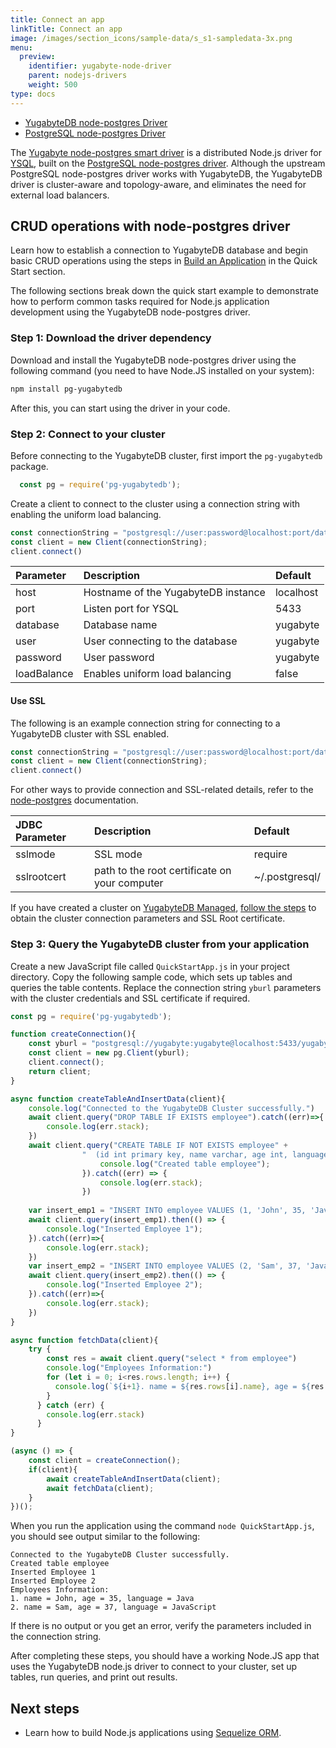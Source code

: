 ```yaml
---
title: Connect an app
linkTitle: Connect an app
image: /images/section_icons/sample-data/s_s1-sampledata-3x.png
menu:
  preview:
    identifier: yugabyte-node-driver
    parent: nodejs-drivers
    weight: 500
type: docs
---
```

<ul class="nav nav-tabs-alt nav-tabs-yb">
  <li >
    <a href="/preview/drivers-orms/nodejs/postgres-node-driver/" class="nav-link active">
      <i class="icon-postgres" aria-hidden="true"></i>
      YugabyteDB node-postgres Driver
    </a>
  </li>
  <li >
    <a href="/preview/drivers-orms/nodejs/postgres-node-driver/" class="nav-link">
      <i class="icon-postgres" aria-hidden="true"></i>
      PostgreSQL node-postgres Driver
    </a>
  </li>

</ul>

The [Yugabyte node-postgres smart driver](https://github.com/yugabyte/node-postgres) is a distributed Node.js driver for [YSQL](/preview/api/ysql/), built on the [PostgreSQL node-postgres driver](https://github.com/brianc/node-postgres). Although the upstream PostgreSQL node-postgres driver works with YugabyteDB, the YugabyteDB driver is cluster-aware and topology-aware, and eliminates the need for external load balancers.

## CRUD operations with node-postgres driver

Learn how to establish a connection to YugabyteDB database and begin basic CRUD operations using the steps in [Build an Application](/preview/quick-start/build-apps/nodejs/ysql-pg/) in the Quick Start section.

The following sections break down the quick start example to demonstrate how to perform common tasks required for Node.js application development using the YugabyteDB node-postgres driver.

### Step 1: Download the driver dependency

Download and install the YugabyteDB node-postgres driver using the following command (you need to have Node.JS installed on your system):

```sh
npm install pg-yugabytedb
```

After this, you can start using the driver in your code.

### Step 2: Connect to your cluster

Before connecting to the YugabyteDB cluster, first import the `pg-yugabytedb` package.

``` js
  const pg = require('pg-yugabytedb');
```

Create a client to connect to the cluster using a connection string with enabling the uniform load balancing.

```javascript
const connectionString = "postgresql://user:password@localhost:port/database?loadBalance=true"
const client = new Client(connectionString);
client.connect()
```

| Parameter | Description | Default |
| :---------- | :---------- | :------ |
| host  | Hostname of the YugabyteDB instance | localhost
| port |  Listen port for YSQL | 5433
| database | Database name | yugabyte
| user | User connecting to the database | yugabyte
| password | User password | yugabyte
| loadBalance | Enables uniform load balancing | false 

#### Use SSL

The following is an example connection string for connecting to a YugabyteDB cluster with SSL enabled.

```javascript
const connectionString = "postgresql://user:password@localhost:port/database?loadBalance=true&ssl=true&sslmode=verify-full&sslrootcert=~/.postgresql/root.crt"
const client = new Client(connectionString);
client.connect()
```

For other ways to provide connection and SSL-related details, refer to the [node-postgres](https://node-postgres.com/) documentation.

| JDBC Parameter | Description | Default |
| :---------- | :---------- | :------ |
| sslmode | SSL mode  | require
| sslrootcert | path to the root certificate on your computer | ~/.postgresql/

If you have created a cluster on [YugabyteDB Managed](https://www.yugabyte.com/cloud/), [follow the steps](/preview/yugabyte-cloud/cloud-connect/connect-applications/) to obtain the cluster connection parameters and SSL Root certificate.

### Step 3: Query the YugabyteDB cluster from your application

Create a new JavaScript file called `QuickStartApp.js` in your project directory. Copy the following sample code, which sets up tables and queries the table contents. Replace the connection string `yburl` parameters with the cluster credentials and SSL certificate if required.

```javascript
const pg = require('pg-yugabytedb');

function createConnection(){
    const yburl = "postgresql://yugabyte:yugabyte@localhost:5433/yugabyte?loadBalance=true";
    const client = new pg.Client(yburl);
    client.connect();
    return client;
}

async function createTableAndInsertData(client){
    console.log("Connected to the YugabyteDB Cluster successfully.")
    await client.query("DROP TABLE IF EXISTS employee").catch((err)=>{
        console.log(err.stack);
    })
    await client.query("CREATE TABLE IF NOT EXISTS employee" +
                "  (id int primary key, name varchar, age int, language text)").then(() => {
                    console.log("Created table employee");
                }).catch((err) => {
                    console.log(err.stack);
                })
    
    var insert_emp1 = "INSERT INTO employee VALUES (1, 'John', 35, 'Java')"
    await client.query(insert_emp1).then(() => {
        console.log("Inserted Employee 1");
    }).catch((err)=>{
        console.log(err.stack);
    })
    var insert_emp2 = "INSERT INTO employee VALUES (2, 'Sam', 37, 'JavaScript')"
    await client.query(insert_emp2).then(() => {
        console.log("Inserted Employee 2");
    }).catch((err)=>{
        console.log(err.stack);
    })
}

async function fetchData(client){
    try {
        const res = await client.query("select * from employee")
        console.log("Employees Information:")
        for (let i = 0; i<res.rows.length; i++) {
          console.log(`${i+1}. name = ${res.rows[i].name}, age = ${res.rows[i].age}, language = ${res.rows[i].language}`)
        }
      } catch (err) {
        console.log(err.stack)
      }
}

(async () => {
    const client = createConnection();
    if(client){
        await createTableAndInsertData(client);
        await fetchData(client);
    }
})();
```

When you run the application using the command `node QuickStartApp.js`, you should see output similar to the following:

```output
Connected to the YugabyteDB Cluster successfully.
Created table employee
Inserted Employee 1
Inserted Employee 2
Employees Information:
1. name = John, age = 35, language = Java
2. name = Sam, age = 37, language = JavaScript
```

If there is no output or you get an error, verify the parameters included in the connection string.

After completing these steps, you should have a working Node.JS app that uses the YugabyteDB node.js driver to connect to your cluster, set up tables, run queries, and print out results.

## Next steps

- Learn how to build Node.js applications using [Sequelize ORM](../sequelize).
